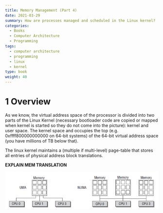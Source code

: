 ```yaml
---
title: Memory Management (Part 4)
date: 2021-03-29
summary: How are processes managed and scheduled in the Linux kernel?
categories:
  - Books
  - Computer Architecture
  - Programming
tags:
  - computer architecture
  - programming
  - linux
  - kernel
type: book
weight: 40
---
```


# 1 Overview
As we know, the virtual address space of the processor is divided into two parts of the Linux Kernel (necessary bootloader code are copied or mapped when kernel is started so they do not come into the picture): kernel and user space. The kernel space and occupies the top (e.g. 0xffff800000000000 on 64-bit systems) of the 64-bit virtual address space (you have millions of TB below that).

The linux kernel maintains a (multiple if multi-level) page-table that stores all entries of physical address block translations. 

**EXPLAIN MEM TRANSLATION**

![UMA vs NUMA](1.PNG)



